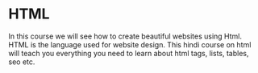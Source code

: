 # HTML
In this course we will see how to create beautiful websites using Html. HTML is the language used for website design. This hindi course on html will teach you everything you need to learn about html tags, lists, tables, seo etc.

